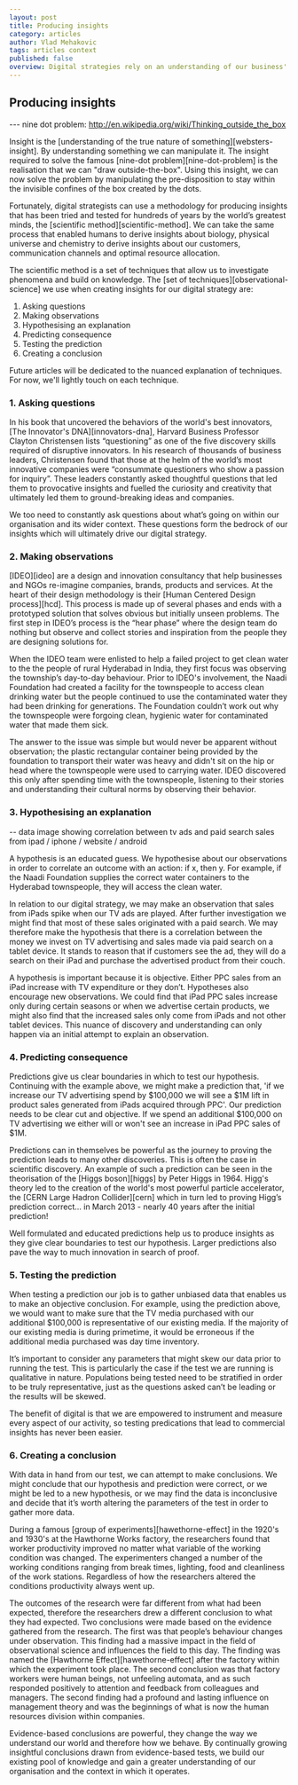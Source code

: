 ```yaml
---
layout: post
title: Producing insights
category: articles
author: Vlad Mehakovic
tags: articles context
published: false
overview: Digital strategies rely on an understanding of our business' context and environment.
---
```


## Producing insights

--- nine dot problem: http://en.wikipedia.org/wiki/Thinking_outside_the_box

Insight is the [understanding of the true nature of something][websters-insight]. By understanding something we can manipulate it. The insight required to solve the famous [nine-dot problem][nine-dot-problem] is the realisation that we can "draw outside-the-box". Using this insight, we can now solve the problem by manipulating the pre-disposition to stay within the invisible confines of the box created by the dots.

Fortunately, digital strategists can use a methodology for producing insights that has been tried and tested for hundreds of years by the world’s greatest minds, the [scientific method][scientific-method]. We can take the same process that enabled humans to derive insights about biology, physical universe and chemistry to derive insights about our customers, communication channels and optimal resource allocation.

The scientific method is a set of techniques that allow us to investigate phenomena and build on knowledge. The [set of techniques][observational-science] we use when creating insights for our digital strategy are:

1. Asking questions
2. Making observations
3. Hypothesising an explanation
4. Predicting consequence
5. Testing the prediction
6. Creating a conclusion

Future articles will be dedicated to the nuanced explanation of techniques. For now, we'll lightly touch on each technique.

### 1. Asking questions

In his book that uncovered the behaviors of the world's best innovators, [The Innovator's DNA][innovators-dna], Harvard Business Professor Clayton Christensen lists “questioning” as one of the five discovery skills required of disruptive innovators. In his research of thousands of business leaders, Christensen found that those at the helm of the world’s most innovative companies were “consummate questioners who show a passion for inquiry”. These leaders constantly asked thoughtful questions that led them to provocative insights and fuelled the curiosity and creativity that ultimately led them to ground-breaking ideas and companies.

We too need to constantly ask questions about what’s going on within our organisation and its wider context. These questions form the bedrock of our insights which will ultimately drive our digital strategy.

### 2. Making observations

[IDEO][ideo] are a design and innovation consultancy that help businesses and NGOs re-imagine companies, brands, products and services. At the heart of their design methodology is their [Human Centered Design process][hcd]. This process is made up of several phases and ends with a prototyped solution that solves obvious but initially unseen problems. The first step in IDEO’s process is the “hear phase” where the design team do nothing but observe and collect stories and inspiration from the people they are designing solutions for.

When the IDEO team were enlisted to help a failed project to get clean water to the the people of rural Hyderabad in India, they first focus was observing the township’s day-to-day behaviour. Prior to IDEO's involvement, the Naadi Foundation had created a facility for the townspeople to access clean drinking water but the people continued to use the contaminated water they had been drinking for generations. The Foundation couldn’t work out why the townspeople were forgoing clean, hygienic water for contaminated water that made them sick.

The answer to the issue was simple but would never be apparent without observation; the plastic rectangular container being provided by the foundation to transport their water was heavy and didn't sit on the hip or head where the townspeople were used to carrying water. IDEO discovered this only after spending time with the townspeople, listening to their stories and understanding their cultural norms by observing their behavior.

### 3. Hypothesising an explanation

-- data image showing correlation between tv ads and paid search sales from ipad / iphone / website / android

A hypothesis is an educated guess. We hypothesise about our observations in order to correlate an outcome with an action: if x, then y. For example, if the Naadi Foundation supplies the correct water containers to the Hyderabad townspeople, they will access the clean water.

In relation to our digital strategy, we may make an observation that sales from iPads spike when our TV ads are played. After further investigation we might find that most of these sales originated with a paid search. We may therefore make the hypothesis that there is a correlation between the money we invest on TV advertising and sales made via paid search on a tablet device. It stands to reason that if customers see the ad, they will do a search on their iPad and purchase the advertised product from their couch.

A hypothesis is important because it is objective. Either PPC sales from an iPad increase with TV expenditure or they don’t. Hypotheses also encourage new observations. We could find that iPad PPC sales increase only during certain seasons or when we advertise certain products, we might also find that the increased sales only come from iPads and not other tablet devices. This nuance of discovery and understanding can only happen via an initial attempt to explain an observation.

### 4. Predicting consequence

Predictions give us clear boundaries in which to test our hypothesis. Continuing with the example above, we might make a prediction that, 'if we increase our TV advertising spend by $100,000 we will see a $1M lift in product sales generated from iPads acquired through PPC'. Our prediction needs to be clear cut and objective. If we spend an additional $100,000 on TV advertising we either will or won't see an increase in iPad PPC sales of $1M.

Predictions can in themselves be powerful as the journey to proving the prediction leads to many other discoveries. This is often the case in scientific discovery. An example of such a prediction can be seen in the theorisation of the [Higgs boson][higgs] by Peter Higgs in 1964. Higg's theory led to the creation of the world's most powerful particle accelerator, the [CERN Large Hadron Collider][cern] which in turn led to proving Higg’s prediction correct... in March 2013 - nearly 40 years after the initial prediction!

Well formulated and educated predictions help us to produce insights as they give clear boundaries to test our hypothesis. Larger predictions also pave the way to much innovation in search of proof.

### 5. Testing the prediction

When testing a prediction our job is to gather unbiased data that enables us to make an objective conclusion. For example, using the prediction above, we would want to make sure that the TV media purchased with our additional $100,000 is representative of our existing media. If the majority of our existing media is during primetime, it would be erroneous if the additional media purchased was day time inventory.

It’s important to consider any parameters that might skew our data prior to running the test. This is particularly the case if the test we are running is qualitative in nature. Populations being tested need to be stratified in order to be truly representative, just as the questions asked can’t be leading or the results will be skewed.

The benefit of digital is that we are empowered to instrument and measure every aspect of our activity, so testing predications that lead to commercial insights has never been easier.

### 6. Creating a conclusion

With data in hand from our test, we can attempt to make conclusions. We might conclude that our hypothesis and prediction were correct, or we might be led to a new hypothesis, or we may find the data is inconclusive and decide that it’s worth altering the parameters of the test in order to gather more data.

During a famous [group of experiments][hawethorne-effect] in the 1920's and 1930's at the Hawthorne Works factory, the researchers found that worker productivity improved no matter what variable of the working condition was changed. The experimenters changed a number of the working conditions ranging from break times, lighting, food and cleanliness of the work stations. Regardless of how the researchers altered the conditions productivity always went up.

The outcomes of the research were far different from what had been expected, therefore the researchers drew a different conclusion to what they had expected. Two conclusions were made based on the evidence gathered from the research. The first was that people’s behaviour changes under observation. This finding had a massive impact in the field of observational science and influences the field to this day. The finding was named the [Hawthorne Effect][hawethorne-effect] after the factory within which the experiment took place. The second conclusion was that factory workers were human beings, not unfeeling automata, and as such responded positively to attention and feedback from colleagues and managers. The second finding had a profound and lasting influence on management theory and was the beginnings of what is now the human resources division within companies.

Evidence-based conclusions are powerful, they change the way we understand our world and therefore how we behave. By continually growing insightful conclusions drawn from evidence-based tests, we build our existing pool of knowledge and gain a greater understanding of our organisation and the context in which it operates.